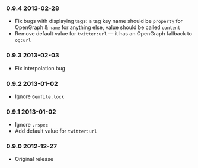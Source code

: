 ### 0.9.4 2013-02-28

* Fix bugs with displaying tags: a tag key name should be `property` for OpenGraph & `name` for anything else, value should be called `content`
* Remove default value for `twitter:url` — it has an OpenGraph fallback to `og:url`

### 0.9.3 2013-02-03

* Fix interpolation bug

### 0.9.2 2013-01-02

* Ignore `Gemfile.lock`

### 0.9.1 2013-01-02

* Ignore `.rspec`
* Add default value for `twitter:url`

### 0.9.0 2012-12-27

* Original release
